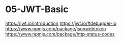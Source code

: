 # 05-JWT-Basic


https://jwt.io/introduction
https://jwt.io/#debugger-io
https://www.npmjs.com/package/jsonwebtoken
https://www.npmjs.com/package/http-status-codes
